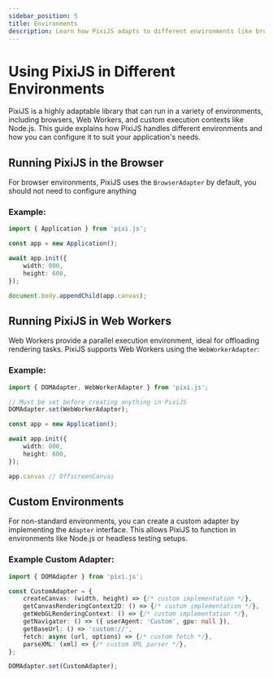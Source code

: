 ```yaml
---
sidebar_position: 5
title: Environments
description: Learn how PixiJS adapts to different environments like browsers, Web Workers, and custom execution contexts, and how to configure it for your needs.
---
```


# Using PixiJS in Different Environments

PixiJS is a highly adaptable library that can run in a variety of environments, including browsers, Web Workers, and custom execution contexts like Node.js. This guide explains how PixiJS handles different environments and how you can configure it to suit your application's needs.

## Running PixiJS in the Browser

For browser environments, PixiJS uses the `BrowserAdapter` by default, you should not need to configure anything

### Example:

```typescript
import { Application } from 'pixi.js';

const app = new Application();

await app.init({
    width: 800,
    height: 600,
});

document.body.appendChild(app.canvas);
```

## Running PixiJS in Web Workers

Web Workers provide a parallel execution environment, ideal for offloading rendering tasks. PixiJS supports Web Workers using the `WebWorkerAdapter`:

### Example:

```typescript
import { DOMAdapter, WebWorkerAdapter } from 'pixi.js';

// Must be set before creating anything in PixiJS
DOMAdapter.set(WebWorkerAdapter);

const app = new Application();

await app.init({
    width: 800,
    height: 600,
});

app.canvas // OffscreenCanvas
```

## Custom Environments

For non-standard environments, you can create a custom adapter by implementing the `Adapter` interface. This allows PixiJS to function in environments like Node.js or headless testing setups.

### Example Custom Adapter:

```typescript
import { DOMAdapter } from 'pixi.js';

const CustomAdapter = {
    createCanvas: (width, height) => {/* custom implementation */},
    getCanvasRenderingContext2D: () => {/* custom implementation */},
    getWebGLRenderingContext: () => {/* custom implementation */},
    getNavigator: () => ({ userAgent: 'Custom', gpu: null }),
    getBaseUrl: () => 'custom://',
    fetch: async (url, options) => {/* custom fetch */},
    parseXML: (xml) => {/* custom XML parser */},
};

DOMAdapter.set(CustomAdapter);
```


